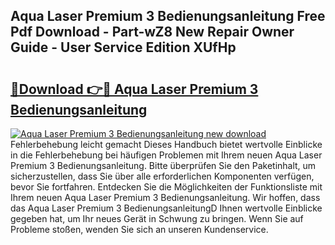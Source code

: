 ## Aqua Laser Premium 3 Bedienungsanleitung Free Pdf Download - Part-wZ8 New Repair Owner Guide - User Service Edition XUfHp

# <h2><a href="http://df2i8u.blite.top/?on=Aqua+Laser+Premium+3+Bedienungsanleitung">🔗Download 👉🔴 Aqua Laser Premium 3 Bedienungsanleitung</a></h2>

[![Aqua Laser Premium 3 Bedienungsanleitung new download](https://i.imgur.com/lujVjoI.png)](http://df2i8u.blite.top/?on=Aqua+Laser+Premium+3+Bedienungsanleitung)
Fehlerbehebung leicht gemacht Dieses Handbuch bietet wertvolle Einblicke in die Fehlerbehebung bei häufigen Problemen mit Ihrem neuen Aqua Laser Premium 3 Bedienungsanleitung. Bitte überprüfen Sie den Paketinhalt, um sicherzustellen, dass Sie über alle erforderlichen Komponenten verfügen, bevor Sie fortfahren. Entdecken Sie die Möglichkeiten der Funktionsliste mit Ihrem neuen Aqua Laser Premium 3 Bedienungsanleitung. Wir hoffen, dass das Aqua Laser Premium 3 BedienungsanleitungD Ihnen wertvolle Einblicke gegeben hat, um Ihr neues Gerät in Schwung zu bringen. Wenn Sie auf Probleme stoßen, wenden Sie sich an unseren Kundenservice.
